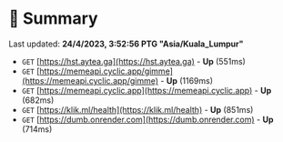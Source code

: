 # 📖 Summary
Last updated: **24/4/2023, 3:52:56 PTG "Asia/Kuala_Lumpur"**

- `GET` [https://hst.aytea.ga](https://hst.aytea.ga) - **Up** (551ms)
- `GET` [https://memeapi.cyclic.app/gimme](https://memeapi.cyclic.app/gimme) - **Up** (1169ms)
- `GET` [https://memeapi.cyclic.app](https://memeapi.cyclic.app) - **Up** (682ms)
- `GET` [https://klik.ml/health](https://klik.ml/health) - **Up** (851ms)
- `GET` [https://dumb.onrender.com](https://dumb.onrender.com) - **Up** (714ms)
